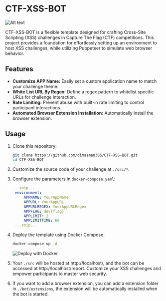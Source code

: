 # CTF-XSS-BOT

![Alt text](./assets/bothome.png)

CTF-XSS-BOT is a flexible template designed for crafting Cross-Site Scripting
(XSS) challenges in Capture The Flag (CTF) competitions. This project provides a
foundation for effortlessly setting up an environment to host XSS challenges,
while utilizing Puppeteer to simulate web browser behavior.

## Features

- **Customize APP Name:** Easily set a custom application name to match your challenge theme.
- **White List URL By Regex:** Define a regex pattern to whitelist specific URLs for challenge interaction.
- **Rate Limiting:** Prevent abuse with built-in rate limiting to control participant interactions.
- **Automated Browser Extension Installation:** Automatically install the browser extension.

## Usage

1. Clone this repository:
   ```sh
   git clone https://github.com/dimasma0305/CTF-XSS-BOT.git
   cd CTF-XSS-BOT
   ```

2. Customize the source code of your challenge at `./src/*`.

3. Configure the parameters in `docker-compose.yaml`:
   ```yaml
   ...snip...
    environment:
        APPNAME: YourAppName
        APPURL: YourAppURL
        APPURLREGEX: YourAppURLRegex
        APPFLAG: dev{flag}
        APPLIMIT: 2
        APPLIMITTIME: 60
    ...snip...
   ```

4. Deploy the template using Docker Compose:
   ```sh
   docker-compose up -d
   ```
   ![Deploy with Docker](./assets/deploy-wdocker.png)

5. Your `./src` will be hosted at http://localhost/, and the bot can be accessed
   at http://localhost/report. Customize your XSS challenges and empower participants to master web security.

6. If you want to add a browser extension, you can add a extension folder in `./bot/extensions`, the extension will be automatically installed when the bot is started.
